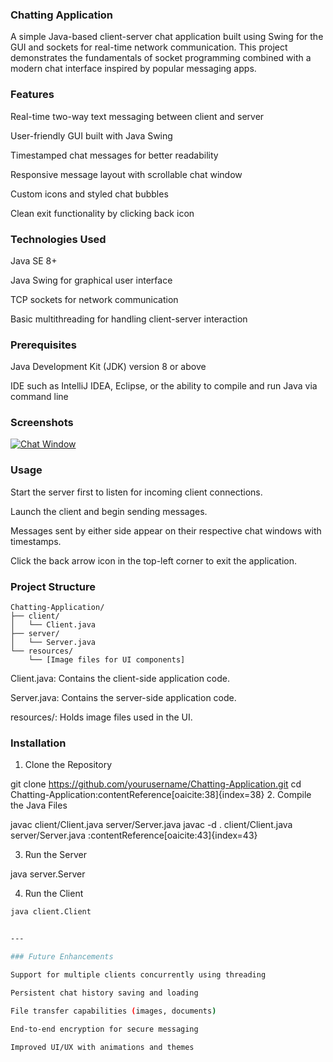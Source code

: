 ### Chatting Application

A simple Java-based client-server chat application built using Swing for the GUI and sockets for real-time network communication. This project demonstrates the fundamentals of socket programming combined with a modern chat interface inspired by popular messaging apps.

### Features

Real-time two-way text messaging between client and server

User-friendly GUI built with Java Swing

Timestamped chat messages for better readability

Responsive message layout with scrollable chat window

Custom icons and styled chat bubbles

Clean exit functionality by clicking back icon

### Technologies Used

Java SE 8+

Java Swing for graphical user interface

TCP sockets for network communication

Basic multithreading for handling client-server interaction

### Prerequisites

Java Development Kit (JDK) version 8 or above

IDE such as IntelliJ IDEA, Eclipse, or the ability to compile and run Java via command line

### Screenshots

[![Chat Window](README/screenshot/Screenshot_2025-08-23_000324.png)](README/screenshot/Screenshot_2025-08-23_000324.png)


### Usage

Start the server first to listen for incoming client connections.

Launch the client and begin sending messages.

Messages sent by either side appear on their respective chat windows with timestamps.

Click the back arrow icon in the top-left corner to exit the application.

### Project Structure
```
Chatting-Application/
├── client/
│   └── Client.java
├── server/
│   └── Server.java
└── resources/
    └── [Image files for UI components]
```
Client.java: Contains the client-side application code.

Server.java: Contains the server-side application code.

resources/: Holds image files used in the UI.

### Installation
1. Clone the Repository

git clone https://github.com/yourusername/Chatting-Application.git
cd Chatting-Application:contentReference[oaicite:38]{index=38}
2. Compile the Java Files

javac client/Client.java server/Server.java
javac -d . client/Client.java server/Server.java
:contentReference[oaicite:43]{index=43}

3. Run the Server


java server.Server


4. Run the Client

```bash
java client.Client


---

### Future Enhancements

Support for multiple clients concurrently using threading

Persistent chat history saving and loading

File transfer capabilities (images, documents)

End-to-end encryption for secure messaging

Improved UI/UX with animations and themes

 
